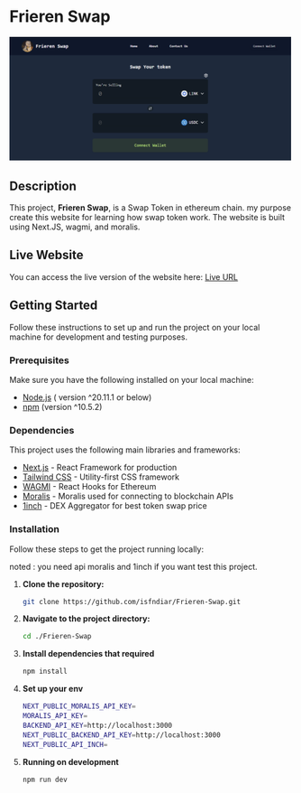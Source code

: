 # Frieren Swap

<img src="public/frieren-swap.png" alt="Frieren Swap" width="500">

## Description

This project, **Frieren Swap**, is a Swap Token in ethereum chain. my purpose create this website for learning how swap token work. The website is built using Next.JS, wagmi, and moralis.

## Live Website

You can access the live version of the website here: [Live URL](https://example.com)

## Getting Started

Follow these instructions to set up and run the project on your local machine for development and testing purposes.

### Prerequisites

Make sure you have the following installed on your local machine:

- [Node.js](https://nodejs.org/en/) ( version ^20.11.1 or below)
- [npm](https://www.npmjs.com/get-npm) (version ^10.5.2)

### Dependencies

This project uses the following main libraries and frameworks:

- [Next.js](https://nextjs.org/) - React Framework for production
- [Tailwind CSS](https://tailwindcss.com/) - Utility-first CSS framework
- [WAGMI](https://wagmi.sh/) - React Hooks for Ethereum
- [Moralis](https://docs.moralis.com/) - Moralis used for connecting to blockchain APIs
- [1inch](https://portal.1inch.dev/documentation) - DEX Aggregator for best token swap price

### Installation

Follow these steps to get the project running locally:

noted : you need api moralis and 1inch if you want test this project.

1. **Clone the repository:**
   ```bash
   git clone https://github.com/isfndiar/Frieren-Swap.git
   ```
2. **Navigate to the project directory:**
   ```bash
   cd ./Frieren-Swap
   ```
3. **Install dependencies that required**
   ```bash
   npm install
   ```
4. **Set up your env**

   ```bash
   NEXT_PUBLIC_MORALIS_API_KEY=
   MORALIS_API_KEY=
   BACKEND_API_KEY=http://localhost:3000
   NEXT_PUBLIC_BACKEND_API_KEY=http://localhost:3000
   NEXT_PUBLIC_API_INCH=

   ```

5. **Running on development**

   ```bash
   npm run dev
   ```

